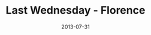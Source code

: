 ---
layout: message
category: message
series: "God Is ____"
title: "Last Wednesday - Florence"
date: 2013-07-31
message_id: 803
---